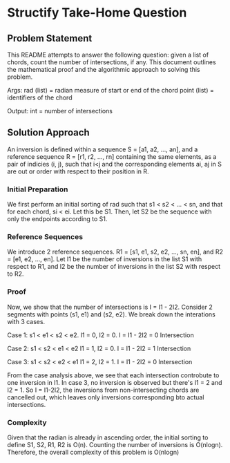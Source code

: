 # Structify Take-Home Question

## Problem Statement
This README attempts to answer the following question: given a list of chords, count the number of intersections, if any. This document outlines the mathematical proof and the algorithmic approach to solving this problem. 

Args: 
    rad (list) = radian measure of start or end of the chord
    point (list) = identifiers of the chord

Output: 
    int = number of intersections

## Solution Approach

An inversion is defined within a sequence S = [a1, a2, ..., an], and a reference sequence R = [r1, r2, ..., rn] containing the same elements, as a pair of indicies (i, j), such that i<j and the corresponding elements ai, aj in S are out or order with respect to their position in R. 

### Initial Preparation
We first perform an initial sorting of rad such that s1 < s2 < ... < sn, and that for each chord, si < ei. Let this be S1. Then, let S2 be the sequence with only the endpoints according to S1. 

### Reference Sequences
We introduce 2 reference sequences. R1 = [s1, e1, s2, e2, ..., sn, en], and R2 = [e1, e2, ..., en]. Let I1 be the number of inversions in the list S1 with respect to R1, and I2 be the number of inversions in the list S2 with respect to R2. 

### Proof
Now, we show that the number of intersections is I = I1 - 2I2. Consider 2 segments with points (s1, e1) and (s2, e2). We break down the interations with 3 cases. 

Case 1: s1 < e1 < s2 < e2.
I1 = 0, I2 = 0. 
I = I1 - 2I2 = 0 Intersection

Case 2: s1 < s2 < e1 < e2 
I1 = 1, I2 = 0. 
I = I1 - 2I2 = 1 Intersection

Case 3: s1 < s2 < e2 < e1
I1 = 2, I2 = 1. 
I = I1 - 2I2 = 0 Intersection


From the case analysis above, we see that each intersection controbute to one inversion in I1. In case 3, no inversion is observed but there's I1 = 2 and I2 = 1. So I = I1-2I2, the inversions from non-intersecting chords are cancelled out, which leaves only inversions corresponding bto actual intersections. 

### Complexity
Given that the radian is already in ascending order, the initial sorting to define S1, S2, R1, R2 is O(n). Counting the number of inversions is O(nlogn). Therefore, the overall complexity of this problem is O(nlogn)
